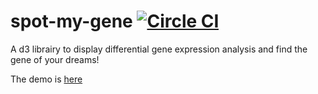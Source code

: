 # spot-my-gene [![Circle CI](https://circleci.com/gh/nicgirault/spot-my-gene.svg?style=svg)](https://circleci.com/gh/nicgirault/spot-my-gene)
A d3 librairy to display differential gene expression analysis and find the gene of your dreams!

The demo is [here](https://nicgirault.github.io/spot-my-gene)
